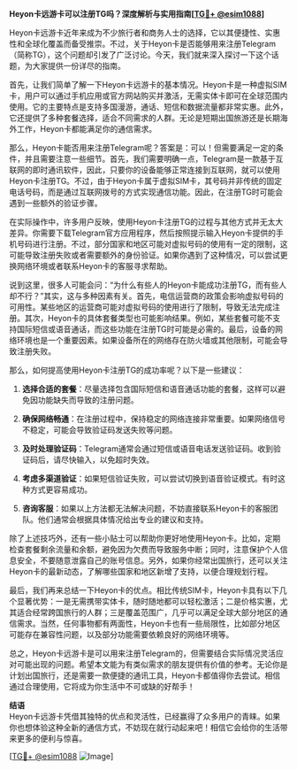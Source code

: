 **Heyon卡远游卡可以注册TG吗？深度解析与实用指南[[TG💪+ @esim1088](https://t.me/s/esim1088)]**

Heyon卡远游卡近年来成为不少旅行者和商务人士的选择，它以其便捷性、实惠性和全球化覆盖而备受推崇。不过，关于Heyon卡是否能够用来注册Telegram（简称TG），这个问题却引发了广泛讨论。今天，我们就来深入探讨一下这个话题，为大家提供一份详尽的指南。

首先，让我们简单了解一下Heyon卡远游卡的基本情况。Heyon卡是一种虚拟SIM卡，用户可以通过手机应用或官方网站购买并激活，无需实体卡即可在全球范围内使用。它的主要特点是支持多国漫游，通话、短信和数据流量都非常实惠。此外，它还提供了多种套餐选择，适合不同需求的人群。无论是短期出国旅游还是长期海外工作，Heyon卡都能满足你的通信需求。

那么，Heyon卡能否用来注册Telegram呢？答案是：可以！但需要满足一定的条件，并且需要注意一些细节。首先，我们需要明确一点，Telegram是一款基于互联网的即时通讯软件，因此，只要你的设备能够正常连接到互联网，就可以使用Heyon卡注册TG。不过，由于Heyon卡属于虚拟SIM卡，其号码并非传统的固定电话号码，而是通过互联网拨号的方式实现通信功能。因此，在注册TG时可能会遇到一些额外的验证步骤。

在实际操作中，许多用户反映，使用Heyon卡注册TG的过程与其他方式并无太大差异。你需要下载Telegram官方应用程序，然后按照提示输入Heyon卡提供的手机号码进行注册。不过，部分国家和地区可能对虚拟号码的使用有一定的限制，这可能导致注册失败或者需要额外的身份验证。如果你遇到了这种情况，可以尝试更换网络环境或者联系Heyon卡的客服寻求帮助。

说到这里，很多人可能会问：“为什么有些人的Heyon卡能成功注册TG，而有些人却不行？”其实，这与多种因素有关。首先，电信运营商的政策会影响虚拟号码的可用性。某些地区的运营商可能对虚拟号码的使用进行了限制，导致无法完成注册。其次，Heyon卡的具体套餐类型也可能影响结果。例如，某些套餐可能不支持国际短信或语音通话，而这些功能在注册TG时可能是必需的。最后，设备的网络环境也是一个重要因素。如果设备所在的网络存在防火墙或其他限制，可能会导致注册失败。

那么，如何提高使用Heyon卡注册TG的成功率呢？以下是一些建议：

1. **选择合适的套餐**：尽量选择包含国际短信和语音通话功能的套餐，这样可以避免因功能缺失而导致的注册问题。
   
2. **确保网络畅通**：在注册过程中，保持稳定的网络连接非常重要。如果网络信号不稳定，可能会导致验证码发送失败等问题。

3. **及时处理验证码**：Telegram通常会通过短信或语音电话发送验证码。收到验证码后，请尽快输入，以免超时失效。

4. **考虑多渠道验证**：如果短信验证失败，可以尝试切换到语音验证模式。有时这种方式更容易成功。

5. **咨询客服**：如果以上方法都无法解决问题，不妨直接联系Heyon卡的客服团队。他们通常会根据具体情况给出专业的建议和支持。

除了上述技巧外，还有一些小贴士可以帮助你更好地使用Heyon卡。比如，定期检查套餐剩余流量和余额，避免因为欠费而导致服务中断；同时，注意保护个人信息安全，不要随意泄露自己的账号信息。另外，如果你经常出国旅行，还可以关注Heyon卡的最新动态，了解哪些国家和地区新增了支持，以便合理规划行程。

最后，我们再来总结一下Heyon卡的优点。相比传统SIM卡，Heyon卡具有以下几个显著优势：一是无需携带实体卡，随时随地都可以轻松激活；二是价格实惠，尤其适合经常跨国旅行的人群；三是覆盖范围广，几乎可以满足全球大部分地区的通信需求。当然，任何事物都有两面性，Heyon卡也有一些局限性，比如部分地区可能存在兼容性问题，以及部分功能需要依赖良好的网络环境等。

总之，Heyon卡远游卡是可以用来注册Telegram的，但需要结合实际情况灵活应对可能出现的问题。希望本文能为有类似需求的朋友提供有价值的参考。无论你是计划出国旅行，还是需要一款便捷的通讯工具，Heyon卡都值得你去尝试。相信通过合理使用，它将成为你生活中不可或缺的好帮手！

**结语**  
Heyon卡远游卡凭借其独特的优点和灵活性，已经赢得了众多用户的青睐。如果你也想体验这种全新的通信方式，不妨现在就行动起来吧！相信它会给你的生活带来更多的便利与惊喜。

[[TG💪+ @esim1088](https://t.me/s/esim1088) ![Image](https://i.postimg.cc/4NQfJmqS/Snipaste-2025-05-13-00-14-12.png)]